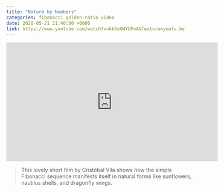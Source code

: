 ```yaml
---
title: "Nature by Numbers"
categories: fibonacci golden-ratio video
date: 2020-05-21 21:40:00 +0000
link: https://www.youtube.com/watch?v=kkGeOWYOFoA&feature=youtu.be
---
```

<div><iframe width="560" height="315" src="https://www.youtube-nocookie.com/embed/kkGeOWYOFoA" frameborder="0" allow="accelerometer; autoplay; encrypted-media; gyroscope; picture-in-picture" allowfullscreen></iframe></div>

> This lovely short film by Cristóbal Vila shows how the simple Fibonacci sequence manifests itself in natural forms like sunflowers, nautilus shells, and dragonfly wings.